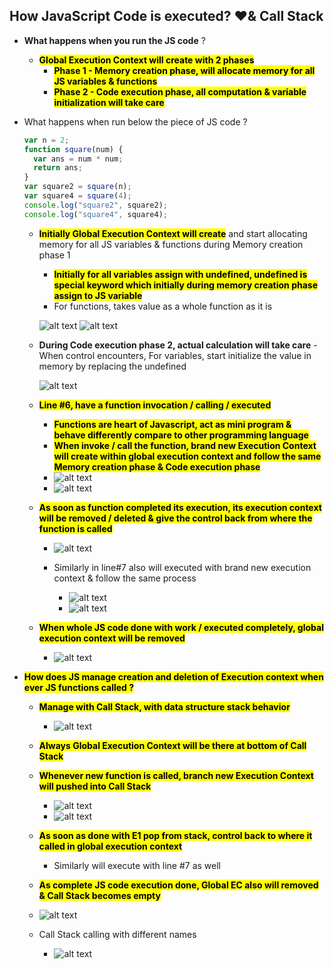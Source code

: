 ## How JavaScript Code is executed? ❤️& Call Stack

- **What happens when you run the JS code** ?

  - **<mark>Global Execution Context will create with 2 phases</mark>**
    - **<mark>Phase 1 - Memory creation phase, will allocate memory for all JS variables & functions</mark>**
    - **<mark>Phase 2 - Code execution phase, all computation & variable initialization will take care</mark>**

- What happens when run below the piece of JS code ?

  ```javascript
  var n = 2;
  function square(num) {
    var ans = num * num;
    return ans;
  }
  var square2 = square(n);
  var square4 = square(4);
  console.log("square2", square2);
  console.log("square4", square4);
  ```

  - **<mark>Initially Global Execution Context will create</mark>** and start allocating memory for all JS variables & functions
    during Memory creation phase 1

    - **<mark>Initially for all variables assign with undefined, undefined is special keyword which initially during memory creation phase assign to JS variable</mark>**
    - For functions, takes value as a whole function as it is

    ![alt text](images/1jeuqasj.u1g.png)
    ![alt text](images/uxdor2s0.a5k.png)

  - **During Code execution phase 2, actual calculation will take care** - When control encounters, For variables, start initialize the value in memory by replacing the undefined

    ![alt text](images/xghnutuv.3ic.png)

  - **<mark>Line #6, have a function invocation / calling / executed</mark>**
    - **<mark>Functions are heart of Javascript, act as mini program & behave differently compare to other programming language</mark>**
    - **<mark>When invoke / call the function, brand new Execution Context will create within global execution context and follow the same Memory creation phase & Code execution phase</mark>**
    - ![alt text](images/mdowkuip.dm1.png)
    - ![alt text](images/witc3ldo.dlz.png)
  - **<mark>As soon as function completed its execution, its execution context will be removed / deleted & give the control back from where the function is called</mark>**

    - ![alt text](images/1bdg1ixk.nm5.png)
    - Similarly in line#7 also will executed with brand new execution context & follow the same process

      - ![alt text](images/n4u11v5u.qyn.png)
      - ![alt text](images/ma5redc1.q2p.png)

  - **<mark>When whole JS code done with work / executed completely, global execution context will be removed</mark>**
    - ![alt text](images/fqwubywy.hfd.png)

- **<mark>How does JS manage creation and deletion of Execution context when ever JS functions called ?</mark>**

  - **<mark>Manage with Call Stack, with data structure stack behavior</mark>**
    - ![alt text](images/ctb102z5.bna.png)
  - **<mark>Always Global Execution Context will be there at bottom of Call Stack</mark>**
  - **<mark>Whenever new function is called, branch new Execution Context will pushed into Call Stack</mark>**

    - ![alt text](images/fjvftwnk.4aq.png)
    - ![alt text](images/hh53bxjv.hvj.png)

  - **<mark>As soon as done with E1 pop from stack, control back to where it called in global execution context</mark>**
    - Similarly will execute with line #7 as well
  - **<mark>As complete JS code execution done, Global EC also will removed & Call Stack becomes empty</mark>**
  - ![alt text](images/ty2xq5et.20h.png)
  - Call Stack calling with different names
    - ![alt text](images/3hjlzgba.yps.png)
